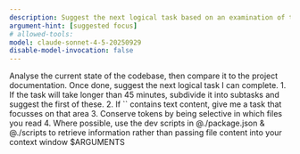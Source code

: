 ```yaml
---
description: Suggest the next logical task based on an examination of the codebase & user input
argument-hint: [suggested focus]
# allowed-tools:
model: claude-sonnet-4-5-20250929
disable-model-invocation: false
---
```


<overview>
    Analyse the current state of the codebase, then compare it to the project documentation. Once done, suggest the next logical task I can complete.
</overview>
<rules>
    1. If the task will take longer than 45 minutes, subdivide it into subtasks and suggest the first of these.
    2. If `<inputs>` contains text content, give me a task that focusses on that area
    3. Conserve tokens by being selective in which files you read
    4. Where possible, use the dev scripts in @./package.json & @./scripts to retrieve information rather than passing file content into your context window
</rules>
<inputs>
    $ARGUMENTS
</inputs>
